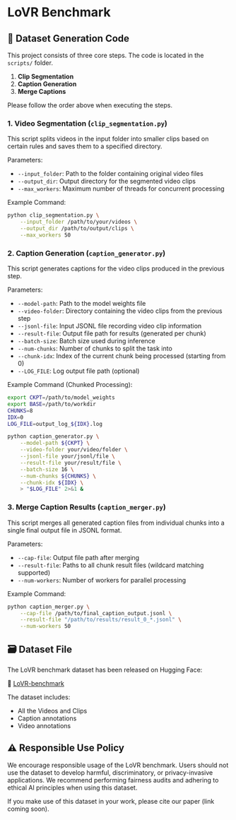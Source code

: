 # LoVR Benchmark

## 📁 Dataset Generation Code

This project consists of three core steps. The code is located in the `scripts/` folder.

1. **Clip Segmentation**
2. **Caption Generation**
3. **Merge Captions**

Please follow the order above when executing the steps.

### 1. Video Segmentation (`clip_segmentation.py`)

This script splits videos in the input folder into smaller clips based on certain rules and saves them to a specified directory.

Parameters:

- `--input_folder`: Path to the folder containing original video files  
- `--output_dir`: Output directory for the segmented video clips  
- `--max_workers`: Maximum number of threads for concurrent processing  

Example Command:

```bash
python clip_segmentation.py \
    --input_folder /path/to/your/videos \
    --output_dir /path/to/output/clips \
    --max_workers 50
```

### 2. Caption Generation (`caption_generator.py`)

This script generates captions for the video clips produced in the previous step.

Parameters:

- `--model-path`: Path to the model weights file  
- `--video-folder`: Directory containing the video clips from the previous step  
- `--jsonl-file`: Input JSONL file recording video clip information  
- `--result-file`: Output file path for results (generated per chunk)  
- `--batch-size`: Batch size used during inference  
- `--num-chunks`: Number of chunks to split the task into  
- `--chunk-idx`: Index of the current chunk being processed (starting from 0)  
- `--LOG_FILE`: Log output file path (optional)  

Example Command (Chunked Processing):

```bash
export CKPT=/path/to/model_weights
export BASE=/path/to/workdir
CHUNKS=8
IDX=0
LOG_FILE=output_log_${IDX}.log

python caption_generator.py \
    --model-path ${CKPT} \
    --video-folder your/video/folder \
    --jsonl-file your/jsonl/file \
    --result-file your/result/file \
    --batch-size 16 \
    --num-chunks ${CHUNKS} \
    --chunk-idx ${IDX} \
    > "$LOG_FILE" 2>&1 &
```

### 3. Merge Caption Results (`caption_merger.py`)

This script merges all generated caption files from individual chunks into a single final output file in JSONL format.

Parameters:

- `--cap-file`: Output file path after merging  
- `--result-file`: Paths to all chunk result files (wildcard matching supported)  
- `--num-workers`: Number of workers for parallel processing  

Example Command:

```bash
python caption_merger.py \
    --cap-file /path/to/final_caption_output.jsonl \
    --result-file "/path/to/results/result_0_*.jsonl" \
    --num-workers 50
```



## 🗃️ Dataset File

The LoVR benchmark dataset has been released on Hugging Face:

🔗 [LoVR-benchmark](https://huggingface.co/datasets/debugger123/LoVR-benchmark)

The dataset includes:
- All the Videos and Clips
- Caption annotations
- Video annotations


## ⚠️ Responsible Use Policy

We encourage responsible usage of the LoVR benchmark. Users should not use the dataset to develop harmful, discriminatory, or privacy-invasive applications. We recommend performing fairness audits and adhering to ethical AI principles when using this dataset.

If you make use of this dataset in your work, please cite our paper (link coming soon).
